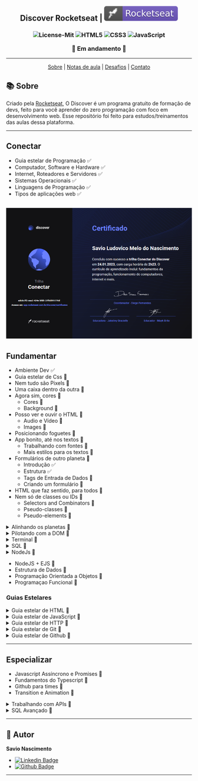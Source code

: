 <h2 align="center">
   Discover Rocketseat | <img alt="badge vscode" src="./assets/badge-rocket.svg">
</h2>

<h3 align="center">

![License-Mit](https://img.shields.io/badge/license-MIT-lightseagreen) ![HTML5](https://img.shields.io/badge/HTML5-E34F26?style=flat&logo=html5&logoColor=white) ![CSS3](https://img.shields.io/badge/CSS3-1572B6?style=flat&logo=css3&logoColor=white) ![JavaScript](https://img.shields.io/badge/JavaScript-F7DF1E?style=flat&logo=javascript&logoColor=black)

🚧 Em andamento 🚧

</h3>

---

<p align="center">
  <a href="#-Sobre">Sobre</a> |
  <a href="#-Notas-de-aula">Notas de aula</a> |
  <a href="#-Desafios">Desafios</a> |
  <a href="#autor">Contato</a>
</p>

## 📚 Sobre

<p class="#-Sobre">
Criado pela <a href="https://rocketseat.com.br/" target="_blank">Rocketseat</a>, O Discover é um programa gratuito de formação de devs, feito para você aprender do zero programação com foco em desenvolvimento web.
Esse repositório foi feito para estudos/treinamentos das aulas dessa plataforma.

---

## Conectar

- Guia estelar de Programação ✅
- Computador, Software e Hardware ✅
- Internet, Roteadores e Servidores ✅
- Sistemas Operacionais ✅
- Linguagens de Programação ✅
- Tipos de aplicações web ✅

## <img src="./assets/discover-conectar-certificate.png"/>

## Fundamentar

- Ambiente Dev ✅
- Guia estelar de Css 🚧
- Nem tudo são Pixels 🚧
- Uma caixa dentro da outra 🚧
- Agora sim, cores 🚧
  - Cores 🚧
  - Background 🚧
- Posso ver e ouvir o HTML 🚧
  - Audio e Vídeo 🚧
  - Images 🚧
- Posicionando foguetes 🚧
- App bonito, até nos textos 🚧
  - Trabalhando com fontes 🚧
  - Mais estilos para os textos 🚧
- Formulários de outro planeta 🚧
  - Introdução ✅
  - Estrutura ✅
  - Tags de Entrada de Dados 🚧
  - Criando um formulário 🚧
- HTML que faz sentido, para todos 🚧
- Nem só de classes ou IDs 🚧
  - Selectors and Combinators 🚧
  - Pseudo-classes 🚧
  - Pseudo-elements 🚧

<details>
    <summary>Alinhando os planetas 🚧</summary>

- Introdução 🚧
- Layouts CSS 🚧
- Terminologia 🚧
- Propriedades do Flex Container 🚧
- Propriedades dos Itens 🚧
- Desafios 🚧
</details>

<details>
    <summary>Pilotando com a DOM 🚧</summary>

- Introdução 🚧
- Selecionando elementos 🚧
- Manipulando conteúdos 🚧
- Manipulando estilos e classes 🚧
- Navegando pelos elementos 🚧
- Criando e adicionando elementos na página 🚧
- Eventos 🚧
- Praticando 🚧
</details>

<details>
    <summary>Terminal 🚧</summary>

- Abertura 🚧
- Preparação e Dicas 🚧
- Arquivos e Diretórios 🚧
</details>

<details>
  <summary>SQL 🚧</summary>

- Introdução 🚧
- Conceitos 🚧
- Configurando Ambiente 🚧
- Tipos de campos 🚧
- Comando SELECT 🚧
- Operadores Relacionais 🚧
- Operadores Matemáticos 🚧
- Operadores Lógicos 🚧
- Mais Comandos 🚧
</details>

<details>
  <summary>NodeJs 🚧</summary>

- Conhecendo o Node 🚧
- Configurando o ambiente 🚧
- Iniciando na prática 🚧
- NPM - Node Package Manager 🚧
- BestMe App: Interagindo com o aplicativo 🚧
- Timers 🚧
- Events 🚧

 </details>

- NodeJS + EJS 🚧
- Estrutura de Dados 🚧
- Programação Orientada a Objetos 🚧
- Programaçao Funcional 🚧

### Guias Estelares

<details>
  <summary>Guia estelar de HTML 🚧</summary>

- Conceitos 🚧
- Trabalhando com elementos 🚧
- Links 🚧
- Tabelas 🚧
- Cabeçalho 🚧
</details>

<details>
  <summary>Guia estelar de JavaScript 🚧</summary>

- Introdução 🚧
- Primeiros Passos 🚧
- Tipos de dados 🚧
- Variáveis 🚧
- Praticando e avançando 🚧
- Funções 🚧
- Manipulando dados 🚧
- Expressões e Operadores 🚧
- Condicionais e controle de fluxo 🚧
- Estruturas de repetição 🚧
- Consolidando com exercícios 🚧
</details>

<details>
  <summary>Guia estelar de HTTP 🚧</summary>

- Entendendo 🚧
- Conceitos 🚧
- Uri 🚧
- Messages 🚧
- Methods 🚧
- Headers 🚧
- Status 🚧
</details>

<details>
  <summary>Guia estelar de Git 🚧</summary>

- Introdução 🚧
- O que é git 🚧
- Instalando Git 🚧
- Começando 🚧
- Conceitos 🚧
- Alterando arquivos 🚧
- Desfazendo mudanças 🚧
- Usando git em um projeto real 🚧
</details>

<details>
  <summary>Guia estelar de Github 🚧</summary>

- Introdução 🚧
- Primeiros passos 🚧
- Criando repositórios 🚧
- Trabalhando com repositórios 🚧
- Outras features 🚧
</details>

---

## Especializar

- Javascript Assíncrono e Promises 🚧
- Fundamentos do Typescript 🚧
- Github para times 🚧
- Transition e Animation 🚧

<details>
    <summary>Trabalhando com APIs 🚧</summary>

- Inicio 🚧
- Api no Back-End 🚧
- Parâmetros nas Requisições 🚧
- Consumindo API com NodeJs 🚧
- API no Front-End com Fetch 🚧
- API no Front-End com Axios 🚧
</details>

<details>
  <summary>SQL Avançado 🚧</summary>

- Conceitos 🚧
- Tipos de campos 🚧
- Iniciando o banco de dados 🚧
- Unindo tabelas 🚧
- Comandos avançados 🚧
- Comandos nas tabelas 🚧
</details>

---

## 👤 Autor <a id="autor"></a>

**Savio Nascimento**

- [![Linkedin Badge](https://img.shields.io/badge/-SavioNascimento-blue?style=flat-square&logo=Linkedin&logoColor=white&link=https://www.linkedin.com/savio-nascimento)](https://www.linkedin.com/in/savio-nascimento/)
- [![Github Badge](https://img.shields.io/badge/savionascimentodev-24292e?style=flat&logo=Github&logoColor=white&link=https://github.com/savionascimentodev)](https://github.com/savionascimentodev)

---
